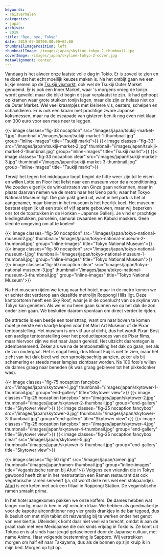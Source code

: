 ```yaml
---
keywords:
- reisverhalen
categories:
- japan
archives:
- 2019
title: "Bye, bye, Tokyo"
date: 2019-07-30T00:00:00+02:00
thumbnailImagePosition: left
thumbnailImage: /images/japan/skyline-tokyo-2-thumbnail.jpg
coverImage: /images/japan/skyline-tokyo-2-cover.jpg
metaAlignment: center
---
```

Vandaag is het alweer onze laatste volle dag in Tokio. Er is zoveel te zien en te doen dat het echt moeilijk keuzes maken is. Na het ontbijt gaan we een kijkje nemen op de [Tsukiji vismarkt](https://maps.app.goo.gl/7bD9WhQYhsmvUPzm9), ook wel de Tsukiji Outer Market genoemd. Er is ook een Inner Market, waar 's morgens vroeg de tonijn wordt geveild, maar die blijkt begin dit jaar verplaatst te zijn. Ik had gehoopt op kramen waar grote stukken tonijn lagen, maar die zijn er helaas niet op de Outer Market. Wel veel kraampjes met kleinere vis, oesters, schelpen en schaaldieren. Er is ook een kraam met prachtige zware Japanse koksmessen, maar na de escapade van gisteren ben ik nog even niet klaar om 300 euro voor een mes neer te leggen.

{{< image classes="fig-33 nocaption" src="/images/japan/tsukiji-market-1.jpg" thumbnail="/images/japan/tsukiji-market-1-thumbnail.jpg" group="inline-images" title="Tsukiji markt">}}
{{< image classes="fig-33" src="/images/japan/tsukiji-market-2.jpg" thumbnail="/images/japan/tsukiji-market-2-thumbnail.jpg" group="inline-images" title="Tsukiji markt">}}
{{< image classes="fig-33 nocaption clear" src="/images/japan/tsukiji-market-3.jpg" thumbnail="/images/japan/tsukiji-market-3-thumbnail.jpg" group="inline-images" title="Tsukiji markt">}}

Terwijl het tegen het middaguur loopt begint de hitte weer zijn tol te eisen en willen Lotte en Floor het liefst naar een museum voor de airconditioning. We zouden eigenlijk de winkelstraten van Ginza gaan verkennen, maar in plaats daarvan nemen we de metro naar het Ueno park, waar het Tokyo National Museum ligt. Die gok pakt goed uit, want in het park is het al aangenamer, maar binnen in het museum is het heerlijk koel. Het museum bestaat eigenlijk uit een stuk of vijf aparte gebouwen, maar wij beperken ons tot de topstukken in de Honkan - Japanse Gallerij. Je vind er prachtige kledingstukken, porcelein, samurai zwaarden en Kabuki maskers. Geen slechte omgeving om af te koelen!


{{< image classes="fig-50 nocaption" src="/images/japan/tokyo-national-museum2.jpg" thumbnail="/images/japan/tokyo-national-museum-2-thumbnail.jpg" group="inline-images" title="Tokyo National Museum">}}
{{< image classes="fig-50 nocaption" src="/images/japan/tokyo-national-museum-1.jpg" thumbnail="/images/japan/tokyo-national-museum-1-thumbnail.jpg" group="inline-images" title="Tokyo National Museum">}}
{{< image classes="fig-50 nocaption clear" src="/images/japan/tokyo-national-museum-3.jpg" thumbnail="/images/japan/tokyo-national-museum-3-thumbnail.jpg" group="inline-images" title="Tokyo National Museum">}}

Na het museum rijden we terug naar het hotel, maar in de metro komen we er achter dat verderop aan dezelfde metrolijn Roppongi Hills ligt. Deze kantoortoren heeft een Sky Roof, waar je in de openlucht van de skyline van Tokyo kan genieten. Als we er nu heen gaan kunnen we op het dak de zon onder zien gaan. We besluiten daarom spontaan om direct verder te rijden.

De attractie is een beetje een toeristtrap, want om naar boven te komen moet je eerste een kaartje kopen voor het Mori Art Museum of de Pixar tentoonstelling. Het museum is om vijf uur al dicht, dus het wordt Pixar. Best een aardige tentoonstelling over het productieproces van de Pixar films, maar hiervoor zijn we niet naar Japan gereisd. Het uitzicht daarentegen is adembenemend. Zeker als we na de tentoonstelling het dak op gaan, net als de zon ondergaat. Het is nogal heiig, dus Mount Fuij is niet te zien, maar het zicht van het dak biedt wel een sprookjesachtig aanzien, zeker als bij schemering er steeds meer lampjes zichtbaar worden. Na 100 foto's willen de dames graag naar beneden (ik was graag gebleven tot het pikkedonker was).

{{< image classes="fig-75 nocaption fancybox" src="/images/japan/skytower-1.jpg" thumbnail="/images/japan/skytower-1-thumbnail.jpg" group="end-gallery" title="Skytower view">}}
{{< image classes="fig-25 nocaption fancybox" src="/images/japan/skytower-2.jpg" thumbnail="/images/japan/skytower-2-thumbnail.jpg" group="end-gallery" title="Skytower view">}}
{{< image classes="fig-25 nocaption fancybox" src="/images/japan/skytower-3.jpg" thumbnail="/images/japan/skytower-3-thumbnail.jpg" group="end-gallery" title="Skytower view">}}
{{< image classes="fig-25 nocaption fancybox" src="/images/japan/skytower-4.jpg" thumbnail="/images/japan/skytower-4-thumbnail.jpg" group="end-gallery" title="Skytower view">}}
{{< image classes="fig-25 nocaption fancybox clear" src="/images/japan/skytower-5.jpg" thumbnail="/images/japan/skytower-5-thumbnail.jpg" group="end-gallery" title="Skytower view">}}

{{< image classes="fig-50 right" src="/images/japan/ramen.jpg" thumbnail="/images/japan/ramen-thumbnail.jpg" group="inline-images" title="Veganistische ramen bij Afuri">}}
Volgens een vriendin die in Tokyo gewoond heeft zit er in het metrostation een Ramen restaurant dat ook vegetarische ramen serveert (ja, dit wordt deze reis wel een stokpaardje). [Afuri](http://afuri.com/) is een keten met ook een filiaal in Roppongi Station. De veganistische ramen smaakt prima.

In het hotel aangekomen pakken we onze koffers. De dames hebben wat langer nodig, maar ik ben in vijf minuten klaar. We hebben als goedmakertje voor de kapotte airconditioner nog vier gratis drankjes in de bar tegoed, dus ik besluit om met mijn tablet dit reisverslag bij te werken onder het genot van een biertje. Uiteindelijk komt daar niet veel van terecht, omdat ik aan de praat raak met een Mexicaanse die ook sinds vrijdag in Tokio is. Ze komt uit Toluca en is al sinds haar jeugd gefascineerd door de Japanse cultuur, met name Anime. Haar volgende bestemming is Sapporo. Wij vertrekken morgen om half elf naar Takayama, dus als de bonnen op zijn kruip ik in mijn bed. Morgen op tijd op.
